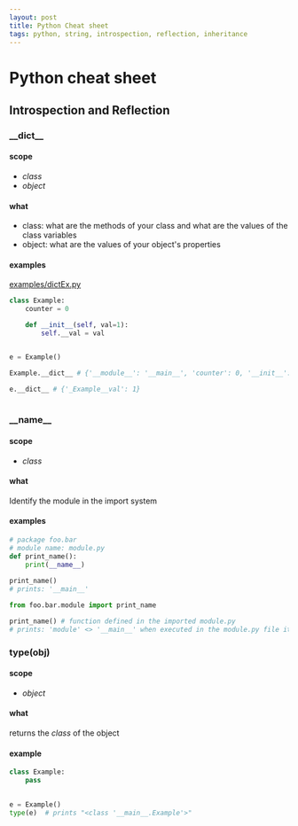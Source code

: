 ```yaml
---
layout: post
title: Python Cheat sheet
tags: python, string, introspection, reflection, inheritance
---
```


# Python cheat sheet

## Introspection and Reflection

### \_\_dict\_\_
#### scope
* _class_
* _object_

#### what
* class: what are the methods of your class and what are the values of the class variables
* object: what are the values of your object's properties

#### examples
[examples/dictEx.py](../examples/dictEx.py)
```python
class Example:
    counter = 0

    def __init__(self, val=1):
        self.__val = val


e = Example()

Example.__dict__ # {'__module__': '__main__', 'counter': 0, '__init__': <function Example.__init__ at 0x7fb01b097ea0>, '__dict__': <attribute '__dict__' of 'Example' objects>, '__weakref__': <attribute '__weakref__' of 'Example' objects>, '__doc__': None}

e.__dict__ # {'_Example__val': 1}
    
```

### \_\_name\_\_
#### scope
* _class_

#### what
Identify the module in the import system

#### examples
```python
# package foo.bar
# module name: module.py
def print_name():
    print(__name__)
    
print_name()
# prints: '__main__'
```

```python
from foo.bar.module import print_name

print_name() # function defined in the imported module.py
# prints: 'module' <> '__main__' when executed in the module.py file itself ^^
```

### type(obj)
#### scope
* _object_

#### what
returns the _class_ of the object

#### example
```python
class Example:
    pass
    

e = Example()
type(e)  # prints "<class '__main__.Example'>"
```